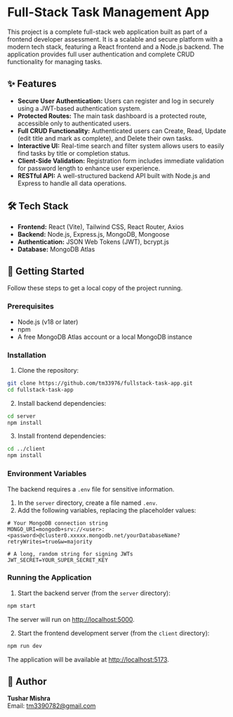 # Full-Stack Task Management App

This project is a complete full-stack web application built as part of a frontend developer assessment. It is a scalable and secure platform with a modern tech stack, featuring a React frontend and a Node.js backend. The application provides full user authentication and complete CRUD functionality for managing tasks.

## ✨ Features

- **Secure User Authentication:** Users can register and log in securely using a JWT-based authentication system.  
- **Protected Routes:** The main task dashboard is a protected route, accessible only to authenticated users.  
- **Full CRUD Functionality:** Authenticated users can Create, Read, Update (edit title and mark as complete), and Delete their own tasks.  
- **Interactive UI:** Real-time search and filter system allows users to easily find tasks by title or completion status.  
- **Client-Side Validation:** Registration form includes immediate validation for password length to enhance user experience.  
- **RESTful API:** A well-structured backend API built with Node.js and Express to handle all data operations.  

## 🛠️ Tech Stack

- **Frontend:** React (Vite), Tailwind CSS, React Router, Axios  
- **Backend:** Node.js, Express.js, MongoDB, Mongoose  
- **Authentication:** JSON Web Tokens (JWT), bcrypt.js  
- **Database:** MongoDB Atlas  

## 🚀 Getting Started

Follow these steps to get a local copy of the project running.

### Prerequisites

- Node.js (v18 or later)  
- npm  
- A free MongoDB Atlas account or a local MongoDB instance  

### Installation

1. Clone the repository:

```bash
git clone https://github.com/tm33976/fullstack-task-app.git
cd fullstack-task-app
```

2. Install backend dependencies:

```bash
cd server
npm install
```

3. Install frontend dependencies:

```bash
cd ../client
npm install
```

### Environment Variables

The backend requires a `.env` file for sensitive information.  

1. In the `server` directory, create a file named `.env`.  
2. Add the following variables, replacing the placeholder values:

```env
# Your MongoDB connection string
MONGO_URI=mongodb+srv://<user>:<password>@cluster0.xxxxx.mongodb.net/yourDatabaseName?retryWrites=true&w=majority

# A long, random string for signing JWTs
JWT_SECRET=YOUR_SUPER_SECRET_KEY
```

### Running the Application

1. Start the backend server (from the `server` directory):

```bash
npm start
```

The server will run on [http://localhost:5000](http://localhost:5000).  

2. Start the frontend development server (from the `client` directory):

```bash
npm run dev
```

The application will be available at [http://localhost:5173](http://localhost:5173).  

## 👤 Author

**Tushar Mishra**  
Email: tm3390782@gmail.com

